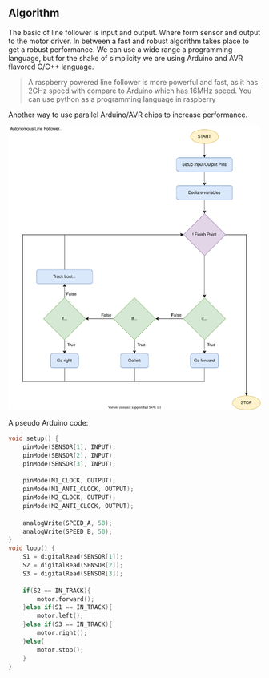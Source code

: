 ## Algorithm

The basic of line follower is input and output. Where form sensor and output to the motor driver. In between a fast and robust algorithm takes place to get a robust performance. We can use a wide range a programming language, but for the shake of simplicity we are using Arduino and AVR flavored C/C++ language.

> A raspberry powered line follower is more powerful and fast, as it has 2GHz speed with compare to Arduino which has 16MHz speed. You can use python as a programming language in raspberry

Another way to use parallel Arduino/AVR chips to increase performance.

![](images/algorithm.svg)

A pseudo Arduino code:

```c
void setup() {
    pinMode(SENSOR[1], INPUT);
    pinMode(SENSOR[2], INPUT);
    pinMode(SENSOR[3], INPUT);

    pinMode(M1_CLOCK, OUTPUT);
    pinMode(M1_ANTI_CLOCK, OUTPUT);
    pinMode(M2_CLOCK, OUTPUT);
    pinMode(M2_ANTI_CLOCK, OUTPUT);

    analogWrite(SPEED_A, 50);
    analogWrite(SPEED_B, 50);  
}
void loop() {
    S1 = digitalRead(SENSOR[1]);
    S2 = digitalRead(SENSOR[2]);
    S3 = digitalRead(SENSOR[3]);

    if(S2 == IN_TRACK){
        motor.forward();
    }else if(S1 == IN_TRACK){
        motor.left();
    }else if(S3 == IN_TRACK){
        motor.right();
    }else{
        motor.stop();
    }
}
```